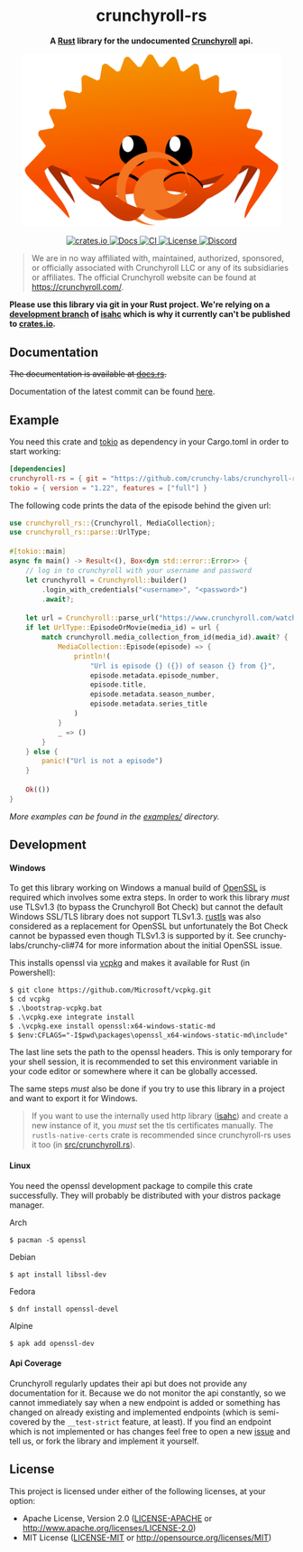 <div align="center">
  <h1>crunchyroll-rs</h1>
  <p>
    <strong>A <a href="https://www.rust-lang.org/">Rust</a> library for the undocumented <a href="https://www.crunchyroll.com/">Crunchyroll</a> api.</strong>
  </p>
</div>

<p align="center">
  <img src="https://raw.githubusercontent.com/crunchy-labs/resources/main/crunchyroll-rs.svg" width="460">
</p>

<p align="center">
  <a href="https://crates.io/crates/crunchyroll-rs">
    <img src="https://img.shields.io/crates/v/crunchyroll-rs" alt="crates.io">
  </a>
  <a href="https://docs.rs/crunchyroll-rs/">
    <img src="https://img.shields.io/docsrs/crunchyroll-rs" alt="Docs">
  </a>
  <a href="https://github.com/crunchy-labs/crunchyroll-rs/actions/workflows/ci.yml">
    <img src="https://github.com/crunchy-labs/crunchyroll-rs/actions/workflows/ci.yml/badge.svg" alt="CI">
  </a>
  <a href="#license">
    <img src="https://img.shields.io/crates/l/crunchyroll-rs" alt="License">
  </a>
  <a href="https://discord.gg/PXGPGpQxgk">
    <img src="https://img.shields.io/discord/994882878125121596?logo=discord&logoColor=ffffff" alt="Discord">
  </a>
</p>


> We are in no way affiliated with, maintained, authorized, sponsored, or officially associated with Crunchyroll LLC or any of its subsidiaries or affiliates.
> The official Crunchyroll website can be found at https://crunchyroll.com/.

**Please use this library via git in your Rust project. We're relying on a [development branch](https://github.com/sagebind/isahc/tree/tls-api-refactor) of [isahc](https://crates.io/crates/isahc) which is why it currently can't be published to [crates.io](https://crates.io/).**

## Documentation

~~The documentation is available at [docs.rs](https://docs.rs/crunchyroll-rs/).~~

Documentation of the latest commit can be found [here](https://crunchy-labs.github.io/crunchyroll-rs/crunchyroll_rs/).

## Example

You need this crate and [tokio](https://github.com/tokio-rs/tokio) as dependency in your Cargo.toml in order to start working:
```toml
[dependencies]
crunchyroll-rs = { git = "https://github.com/crunchy-labs/crunchyroll-rs" }
tokio = { version = "1.22", features = ["full"] }
```

The following code prints the data of the episode behind the given url:

```rust
use crunchyroll_rs::{Crunchyroll, MediaCollection};
use crunchyroll_rs::parse::UrlType;

#[tokio::main]
async fn main() -> Result<(), Box<dyn std::error::Error>> {
    // log in to crunchyroll with your username and password
    let crunchyroll = Crunchyroll::builder()
        .login_with_credentials("<username>", "<password>")
        .await?;

    let url = Crunchyroll::parse_url("https://www.crunchyroll.com/watch/GRDQPM1ZY/alone-and-lonesome")?;
    if let UrlType::EpisodeOrMovie(media_id) = url {
        match crunchyroll.media_collection_from_id(media_id).await? {
            MediaCollection::Episode(episode) => {
                println!(
                    "Url is episode {} ({}) of season {} from {}",
                    episode.metadata.episode_number,
                    episode.title, 
                    episode.metadata.season_number,
                    episode.metadata.series_title
                )
            }
            _ => ()
        }
    } else {
        panic!("Url is not a episode")
    }

    Ok(())
}
```

_More examples can be found in the [examples/](examples) directory._

## Development

#### Windows
To get this library working on Windows a manual build of [OpenSSL](https://www.openssl.org/) is required which involves some extra steps.
In order to work this library _must_ use TLSv1.3 (to bypass the Crunchyroll Bot Check) but cannot the default Windows SSL/TLS library does not support TLSv1.3.
[rustls](https://github.com/rustls/rustls) was also considered as a replacement for OpenSSL but unfortunately the Bot Check cannot be bypassed even though TLSv1.3 is supported by it.
See crunchy-labs/crunchy-cli#74 for more information about the initial OpenSSL issue.

This installs openssl via [vcpkg](https://vcpkg.io) and makes it available for Rust (in Powershell):
```shell 
$ git clone https://github.com/Microsoft/vcpkg.git
$ cd vcpkg
$ .\bootstrap-vcpkg.bat
$ .\vcpkg.exe integrate install
$ .\vcpkg.exe install openssl:x64-windows-static-md
$ $env:CFLAGS="-I$pwd\packages\openssl_x64-windows-static-md\include"
```
The last line sets the path to the openssl headers.
This is only temporary for your shell session, it is recommended to set this environment variable in your code editor or somewhere where it can be globally accessed.

The same steps _must_ also be done if you try to use this library in a project and want to export it for Windows.

> If you want to use the internally used http library ([isahc](https://github.com/sagebind/isahc/tree/tls-api-refactor)) and create a new instance of it, you _must_ set the tls certificates manually.
> The `rustls-native-certs` crate is recommended since crunchyroll-rs uses it too (in [src/crunchyroll.rs](src/crunchyroll.rs)).

#### Linux
You need the openssl development package to compile this crate successfully.
They will probably be distributed with your distros package manager.

Arch
```shell
$ pacman -S openssl
```

Debian
```shell
$ apt install libssl-dev
```

Fedora
```shell
$ dnf install openssl-devel
```

Alpine
```shell
$ apk add openssl-dev
```

#### Api Coverage
Crunchyroll regularly updates their api but does not provide any documentation for it.
Because we do not monitor the api constantly, so we cannot immediately say when a new endpoint is added or something has changed on already existing and implemented endpoints (which is semi-covered by the `__test-strict` feature, at least).
If you find an endpoint which is not implemented or has changes feel free to open a new [issue](https://github.com/crunchy-labs/crunchyroll-rs/issues) and tell us, or fork the library and implement it yourself.

## License

This project is licensed under either of the following licenses, at your option:

- Apache License, Version 2.0 ([LICENSE-APACHE](LICENSE-APACHE) or http://www.apache.org/licenses/LICENSE-2.0)
- MIT License ([LICENSE-MIT](LICENSE-MIT) or http://opensource.org/licenses/MIT)
